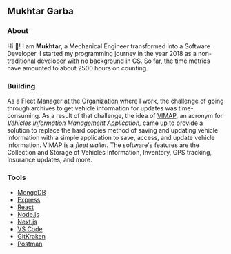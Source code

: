 ## Mukhtar Garba

### About

Hi 👋! I am **Mukhtar**, a Mechanical Engineer transformed into a Software Developer. I started my programming journey in the year 2018 as a non-traditional developer with no background in CS. So far, the time metrics have amounted to about 2500 hours on counting.

### Building

As a Fleet Manager at the Organization where I work, the challenge of going through archives to get vehicle information for updates was time-consuming.
As a result of that challenge, the idea of [VIMAP](https://www.vimap.io/), an acronym for _Vehicles Information Management Application,_ came up to provide a solution to replace the hard copies method of saving and updating vehicle information with a simple application to save, access, and update vehicle information. VIMAP is a _fleet wallet._ The software's features are the Collection and Storage of Vehicles Information, Inventory, GPS tracking, Insurance updates, and more.

### Tools

* [MongoDB](https://www.mongodb.com/)
* [Express](https://expressjs.com/)
* [React](https://reactjs.org/)
* [Node.js](https://nodejs.org/en/)
* [Next.js](https://nextjs.org/)
* [VS Code](https://code.visualstudio.com/)
* [GitKraken](https://www.gitkraken.com/)
* [Postman](https://www.postman.com/)
